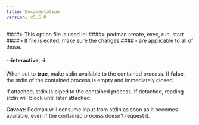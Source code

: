 ```yaml
---
title: Documentation
version: v5.5.0
---
```


####> This option file is used in:
####>   podman create, exec, run, start
####> If file is edited, make sure the changes
####> are applicable to all of those.
#### **--interactive**, **-i**

When set to **true**, make stdin available to the contained process. If **false**, the stdin of the contained process is empty and immediately closed.

If attached, stdin is piped to the contained process. If detached, reading stdin will block until later attached.

**Caveat:** Podman will consume input from stdin as soon as it becomes available, even if the contained process doesn't request it.
